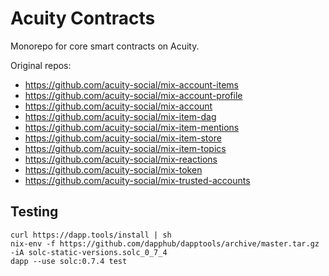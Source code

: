 # Acuity Contracts
Monorepo for core smart contracts on Acuity.

Original repos:
* https://github.com/acuity-social/mix-account-items
* https://github.com/acuity-social/mix-account-profile
* https://github.com/acuity-social/mix-account
* https://github.com/acuity-social/mix-item-dag
* https://github.com/acuity-social/mix-item-mentions
* https://github.com/acuity-social/mix-item-store
* https://github.com/acuity-social/mix-item-topics
* https://github.com/acuity-social/mix-reactions
* https://github.com/acuity-social/mix-token
* https://github.com/acuity-social/mix-trusted-accounts

## Testing

```
curl https://dapp.tools/install | sh
nix-env -f https://github.com/dapphub/dapptools/archive/master.tar.gz -iA solc-static-versions.solc_0_7_4
dapp --use solc:0.7.4 test
```
